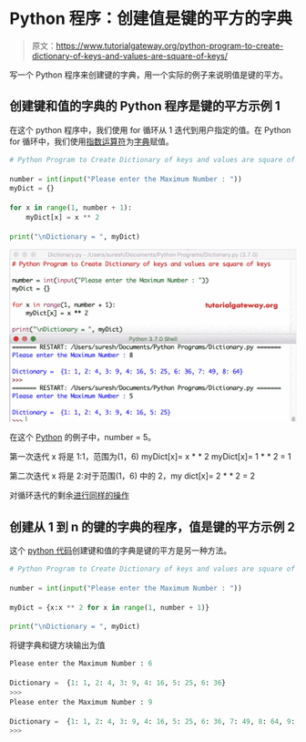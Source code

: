 # Python 程序：创建值是键的平方的字典

> 原文：<https://www.tutorialgateway.org/python-program-to-create-dictionary-of-keys-and-values-are-square-of-keys/>

写一个 Python 程序来创建键的字典，用一个实际的例子来说明值是键的平方。

## 创建键和值的字典的 Python 程序是键的平方示例 1

在这个 python 程序中，我们使用 for 循环从 1 迭代到用户指定的值。在 Python for 循环中，我们使用[指数运算符](https://www.tutorialgateway.org/python-arithmetic-operators/)为[字典](https://www.tutorialgateway.org/python-dictionary/)赋值。

```py
# Python Program to Create Dictionary of keys and values are square of keys

number = int(input("Please enter the Maximum Number : "))
myDict = {}

for x in range(1, number + 1):
    myDict[x] = x ** 2

print("\nDictionary = ", myDict)
```

![Python Program to Create Dictionary of keys and values are square of keys 1](img/fd71a392046d20f6d899fa549e1c210d.png)

在这个 [Python](https://www.tutorialgateway.org/python-tutorial/) 的例子中，number = 5。

第一次迭代 x 将是 1:1，范围为(1，6)
myDict[x]= x * * 2
myDict[x]= 1 * * 2 = 1

第二次迭代 x 将是 2:对于范围(1，6)
中的 2，my dict[x]= 2 * * 2 = 2

对循环迭代的剩余[进行同样的操作](https://www.tutorialgateway.org/python-for-loop/)

## 创建从 1 到 n 的键的字典的程序，值是键的平方示例 2

这个 [python 代码](https://www.tutorialgateway.org/python-programming-examples/)创建键和值的字典是键的平方是另一种方法。

```py
# Python Program to Create Dictionary of keys and values are square of keys

number = int(input("Please enter the Maximum Number : "))

myDict = {x:x ** 2 for x in range(1, number + 1)}

print("\nDictionary = ", myDict)
```

将键字典和键方块输出为值

```py
Please enter the Maximum Number : 6

Dictionary =  {1: 1, 2: 4, 3: 9, 4: 16, 5: 25, 6: 36}
>>> 
Please enter the Maximum Number : 9

Dictionary =  {1: 1, 2: 4, 3: 9, 4: 16, 5: 25, 6: 36, 7: 49, 8: 64, 9: 81}
>>> 
```